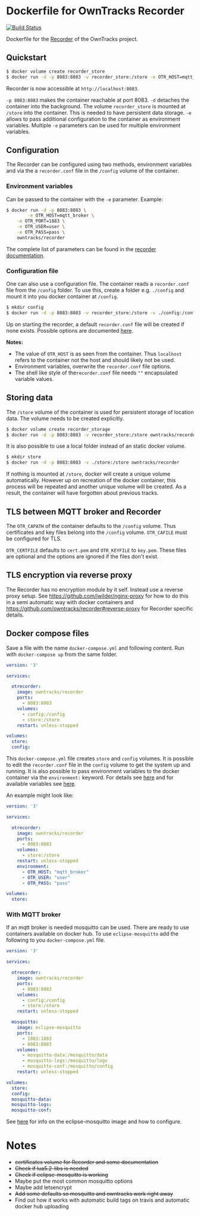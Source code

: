 # Dockerfile for OwnTracks Recorder
[![Build Status](https://travis-ci.com/deisi/docker-ot-recorder.svg?branch=master)](https://travis-ci.com/deisi/docker-ot-recorder)

Dockerfile for the [Recorder](https://github.com/owntracks/recorder) of the
OwnTracks project.

## Quickstart
```bash
$ docker volume create recorder_store
$ docker run -d -p 8083:8083 -v recorder_store:/store -e OTR_HOST=mqtt_broker owntracks/recorder
```

Recorder is now accessible at `http://localhost:8083`. 

`-p 8083:8083` makes the container reachable at port 8083. `-d` detaches the
container into the background. The volume `recorder_store` is mounted at
`/store` into the container. This is needed to have persistent data storage.
`-e` allows to pass additional configuration to the container as
environment variables. Multiple `-e` parameters can be used for multiple
environment variables.

## Configuration
The Recorder can be configured using two methods, environment variables and
via the a `recorder.conf` file in the `/config` volume of the container.

### Environment variables

Can be passed to the container with the `-e` parameter. Example:

```bash
$ docker run -d -p 8083:8083 \
        -e OTR_HOST=mqtt_broker \
	-e OTR_PORT=1883 \
	-e OTR_USER=user \
	-e OTR_PASS=pass \
	owntracks/recorder
```

The complete list of parameters can be found in the [recorder
documentation](https://github.com/owntracks/recorder/blob/master/README.md#configuration-file).

### Configuration file
One can also use a configuration file. The container reads a `recorder.conf`
file from the `/config` folder. To use this, create a folder e.g. `./config` and
mount it into you docker container at `/config`.

```bash
$ mkdir config
$ docker run -d -p 8083:8083 -v recorder_store:/store -v ./config:/config owntracks/recorder
```

Up on starting the recorder, a default `recorder.conf` file will be created if
none exists. Possible options are documented [here](https://github.com/owntracks/recorder/blob/master/README.md#configuration-file).

**Notes:**
- The value of `OTR_HOST` is as seen from the container. Thus `localhost` refers to
the container not the host and should likely not be used.
- Environment variables, overwrite the `recorder.conf` file options.
- The shell like style of the`recorder.conf` file needs `""` encapsulated
variable values.

## Storing data

The `/store` volume of the container is used for persistent storage of location
data. The volume needs to be created explicitly.

```bash
$ docker volume create recorder_storage
$ docker run -d -p 8083:8083 -v recorder_store:/store owntracks/recorder
```
It is also possible to use a local folder instead of an static docker volume.

```bash
$ mkdir store
$ docker run -d -p 8083:8083 -v ./store:/store owntracks/recorder
```

If nothing is mounted at `/store`, docker will create a unique volume
automatically. However up on recreation of the docker container, this process
will be repeated and another unique volume will be created. As a result, the
container will have forgotten about previous tracks.

## TLS between MQTT broker and Recorder
The `OTR_CAPATH` of the container defaults to the `/config` volume. Thus
certificates and key files belong into the `/config` volume. `OTR_CAFILE` must be configured for TLS.

`OTR_CERTFILE` defaults to `cert.pem` and `OTR_KEYFILE` to `key.pem`. These files are optional and the options are ignored if the files don't exist.

## TLS encryption via reverse proxy

The Recorder has no encryption module by it self. Instead use a reverse proxy
setup. See https://github.com/jwilder/nginx-proxy for how to do this in a semi
automatic way with docker containers and
https://github.com/owntracks/recorder#reverse-proxy for Recorder specific
details.

## Docker compose files
Save a file with the name `docker-compose.yml` and following content. Run with
`docker-compose up` from the same folder.

``` yaml
version: '3'

services:

  otrecorder:
    image: owntracks/recorder
    ports:
      - 8083:8083
    volumes:
      - config:/config
      - store:/store
    restart: unless-stopped

volumes:
  store:
  config:

```

This `docker-compose.yml` file creates `store` and `config` volumes. It is
possible to edit the `recorder.conf` file in the `config` volume to get the
system up and running. It is also possible to pass environment variables to the
docker container via the `environment:` keyword. For details see
[here](https://docs.docker.com/compose/environment-variables/) and for available
variables see
[here](https://github.com/owntracks/recorder/blob/master/README.md#configuration-file).

An example might look like:

``` yaml
version: '3'

services:

  otrecorder:
    image: owntracks/recorder
    ports:
      - 8083:8083
    volumes:
      - store:/store
    restart: unless-stopped
    environment:
      - OTR_HOST: "mqtt_broker"
      - OTR_USER: "user"
      - OTR_PASS: "pass"

volumes:
  store:

```

### With MQTT broker
If an mqtt broker is needed mosquitto can be used. There are ready to use
containers available on docker hub. To use `eclipse-mosquitto` add the following
to you `docker-compose.yml` file.

``` yaml
version: '3'

services:

  otrecorder:
    image: owntracks/recorder
    ports:
      - 8083:8083
    volumes:
      - config:/config
      - store:/store
    restart: unless-stopped

  mosquitto:
    image: eclipse-mosquitto
    ports:
      - 1883:1883
      - 8883:8883
    volumes:
      - mosquitto-data:/mosquitto/data
      - mosquitto-logs:/mosquitto/logs
      - mosquitto-conf:/mosquitto/config
    restart: unless-stopped

volumes:
  store:
  config:
  mosquitto-data:
  mosquitto-logs:
  mosquitto-conf:
```
See [here](https://hub.docker.com/_/eclipse-mosquitto) for info on the eclipse-mosquitto image and how to configure.


# Notes
- ~~certificates volume for Recorder and some documentation~~
- ~~Check if lua5.2-libs is needed~~
- ~~Check if eclipse-mosquitto is working~~
- Maybe put the most common mosquitto options
- Maybe add letsencrypt
- ~~Add some defaults so mosquitto and owntracks work right away~~
- Find out how it works with automatic build tags on travis and automatic docker hub uploading

